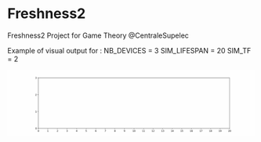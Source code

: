 # Freshness2
Freshness2 Project for Game Theory @CentraleSupelec

Example of visual output for :
NB_DEVICES = 3
SIM_LIFESPAN = 20
SIM_TF = 2

![](https://github.com/N3CK5/Freshness2/blob/main/animation.gif)
